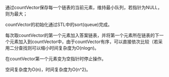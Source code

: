 通过countVector保存每一个链表的当前元素，维持最小队列，若指针为NULL，则为最大；

countVector的初始化通过STL中的sort(queue)完成。

每次取countVector的第一个元素加入答案链表，并将第一个元素所在链表的下一个元素加入到countVector中，由于countVector有序，可以直接依次比较（若采用二分查找则可以缩小时间复杂度为O(nlogn)。

在countVector第一个元素变为空指针时停止操作。

空间复杂度为O(n)，时间复杂度为O(n^2)。
